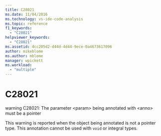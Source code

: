 ```yaml
---
title: C28021
ms.date: 11/04/2016
ms.technology: vs-ide-code-analysis
ms.topic: reference
f1_keywords:
  - "C28021"
helpviewer_keywords:
  - "C28021"
ms.assetid: 4cc205d2-d44d-4d44-9ece-0a4673617096
author: mikeblome
ms.author: mblome
manager: wpickett
ms.workload:
  - "multiple"
---
```

# C28021
warning C28021: The parameter \<param> being annotated with \<anno> must be a pointer

 This warning is reported when the object being annotated is not a pointer type. This annotation cannot be used with `void` or integral types.